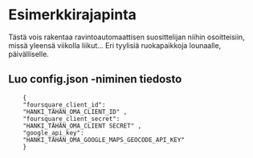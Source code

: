 # Esimerkkirajapinta

Tästä vois rakentaa ravintoautomaattisen suosittelijan
niihin osoitteisiin, missä yleensä viikolla liikut...
Eri tyylisiä ruokapaikkoja lounaalle, päivälliselle.




## Luo config.json -niminen tiedosto
```
    {
    "foursquare_client_id":
    "HANKI_TÄHÄN_OMA_CLIENT_ID" ,
    "foursquare_client_secret":  
    "HANKI_TÄHÄN_OMA_CLIENT SECRET" ,
    "google_api_key":
    "HANKI_TÄHÄN_OMA_GOOGLE_MAPS_GEOCODE_API_KEY"
    }
```
